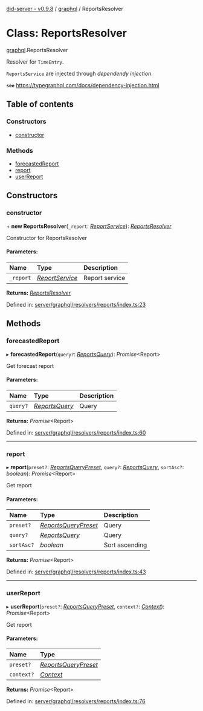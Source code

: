 [did-server - v0.9.8](../README.md) / [graphql](../modules/graphql.md) / ReportsResolver

# Class: ReportsResolver

[graphql](../modules/graphql.md).ReportsResolver

Resolver for `TimeEntry`.

`ReportsService` are injected through
_dependendy injection_.

**`see`** https://typegraphql.com/docs/dependency-injection.html

## Table of contents

### Constructors

- [constructor](graphql.reportsresolver.md#constructor)

### Methods

- [forecastedReport](graphql.reportsresolver.md#forecastedreport)
- [report](graphql.reportsresolver.md#report)
- [userReport](graphql.reportsresolver.md#userreport)

## Constructors

### constructor

\+ **new ReportsResolver**(`_report`: [*ReportService*](services_report.reportservice.md)): [*ReportsResolver*](graphql.reportsresolver.md)

Constructor for ReportsResolver

#### Parameters:

Name | Type | Description |
:------ | :------ | :------ |
`_report` | [*ReportService*](services_report.reportservice.md) | Report service    |

**Returns:** [*ReportsResolver*](graphql.reportsresolver.md)

Defined in: [server/graphql/resolvers/reports/index.ts:23](https://github.com/Puzzlepart/did/blob/dev/server/graphql/resolvers/reports/index.ts#L23)

## Methods

### forecastedReport

▸ **forecastedReport**(`query?`: [*ReportsQuery*](graphql.reportsquery.md)): *Promise*<Report\>

Get forecast report

#### Parameters:

Name | Type | Description |
:------ | :------ | :------ |
`query?` | [*ReportsQuery*](graphql.reportsquery.md) | Query    |

**Returns:** *Promise*<Report\>

Defined in: [server/graphql/resolvers/reports/index.ts:60](https://github.com/Puzzlepart/did/blob/dev/server/graphql/resolvers/reports/index.ts#L60)

___

### report

▸ **report**(`preset?`: [*ReportsQueryPreset*](../modules/graphql.md#reportsquerypreset), `query?`: [*ReportsQuery*](graphql.reportsquery.md), `sortAsc?`: *boolean*): *Promise*<Report\>

Get report

#### Parameters:

Name | Type | Description |
:------ | :------ | :------ |
`preset?` | [*ReportsQueryPreset*](../modules/graphql.md#reportsquerypreset) | Query   |
`query?` | [*ReportsQuery*](graphql.reportsquery.md) | Query   |
`sortAsc?` | *boolean* | Sort ascending   |

**Returns:** *Promise*<Report\>

Defined in: [server/graphql/resolvers/reports/index.ts:43](https://github.com/Puzzlepart/did/blob/dev/server/graphql/resolvers/reports/index.ts#L43)

___

### userReport

▸ **userReport**(`preset?`: [*ReportsQueryPreset*](../modules/graphql.md#reportsquerypreset), `context?`: [*Context*](graphql_context.context.md)): *Promise*<Report\>

Get report

#### Parameters:

Name | Type |
:------ | :------ |
`preset?` | [*ReportsQueryPreset*](../modules/graphql.md#reportsquerypreset) |
`context?` | [*Context*](graphql_context.context.md) |

**Returns:** *Promise*<Report\>

Defined in: [server/graphql/resolvers/reports/index.ts:76](https://github.com/Puzzlepart/did/blob/dev/server/graphql/resolvers/reports/index.ts#L76)
